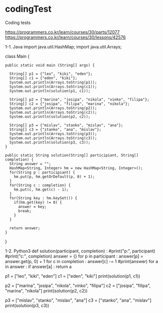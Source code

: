 # codingTest
Coding tests

https://programmers.co.kr/learn/courses/30/parts/12077
https://programmers.co.kr/learn/courses/30/lessons/42576

1-1. Java
  import java.util.HashMap;
  import java.util.Arrays;

  class Main {

    public static void main (String[] args) {

      String[] p1 = {"leo", "kiki", "eden"};
      String[] c1 = {"eden", "kiki"};
      System.out.println(Arrays.toString(p1));
      System.out.println(Arrays.toString(c1));
      System.out.println(solution(p1, c1));

      String[] p2 = {"marina", "josipa", "nikola", "vinko", "filipa"};
      String[] c2 = {"josipa", "filipa", "marina", "nikola"};
      System.out.println(Arrays.toString(p2));
      System.out.println(Arrays.toString(c2));
      System.out.println(solution(p2, c2));

      String[] p3 = {"mislav", "stanko", "mislav", "ana"};
      String[] c3 = {"stanko", "ana", "mislav"};
      System.out.println(Arrays.toString(p3));
      System.out.println(Arrays.toString(c3));
      System.out.println(solution(p3, c3));
    }

    public static String solution(String[] participiant, String[] completion) {
      String answer = "";
      HashMap<String, Integer> hm = new HashMap<String, Integer>();
      for(String p : participiant) {
        hm.put(p, hm.getOrDefault(p, 0) + 1);
      }
      for(String c : completion) {
        hm.put(c, hm.get(c) - 1);
      }
      for(String key : hm.keySet()) {
        if(hm.get(key) != 0) {
          answer = key;
          break;
        }
      }

      return answer;
    }
  }

1-2. Python3
  def solution(participant, completion) :
    #print("p:", participant)
    #print("c:", completion)
    answer = {}
    for p in participant :
      answer[p] = answer.get(p, 0) + 1
    for c in completion :
      answer[c] -= 1
    #print(answer)
    for a in answer :
      if answer[a] : 
        return a


  p1 = ["leo", "kiki", "eden"]
  c1 = ["eden", "kiki"]
  print(solution(p1, c1))

  p2 = ["marina", "josipa", "nikola", "vinko", "filipa"]
  c2 = ["josipa", "filipa", "marina", "nikola"]
  print(solution(p2, c2))

  p3 = ["mislav", "stanko", "mislav", "ana"]
  c3 = ["stanko", "ana", "mislav"]
  print(solution(p3, c3))
